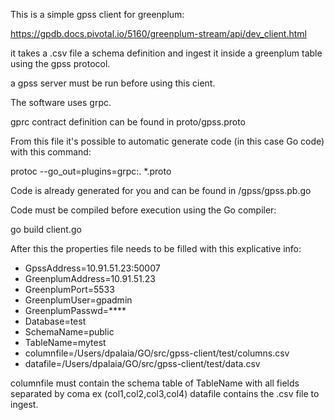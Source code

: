 This is a simple gpss client for greenplum:

https://gpdb.docs.pivotal.io/5160/greenplum-stream/api/dev_client.html

it takes a .csv file a schema definition and ingest it inside a greenplum table using the gpss protocol.

a gpss server must be run before using this cient.

The software uses grpc.

gprc contract definition can be found in proto/gpss.proto

From this file it's possible to automatic generate code (in this case Go code) with this 
command:

protoc --go_out=plugins=grpc:. *.proto

Code is already generated for you and can be found in /gpss/gpss.pb.go

Code must be compiled before execution using the Go compiler:

go build client.go

After this the properties file needs to be filled with this explicative info:

* GpssAddress=10.91.51.23:50007     
* GreenplumAddress=10.91.51.23
* GreenplumPort=5533
* GreenplumUser=gpadmin
* GreenplumPasswd=****
* Database=test
* SchemaName=public
* TableName=mytest
* columnfile=/Users/dpalaia/GO/src/gpss-client/test/columns.csv
* datafile=/Users/dpalaia/GO/src/gpss-client/test/data.csv


columnfile must contain the schema table of TableName with all fields separated by coma ex (col1,col2,col3,col4)
datafile contains the .csv file to ingest.




